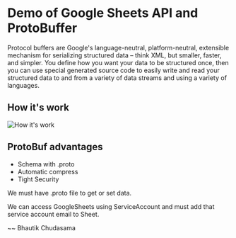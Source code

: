 # Demo of Google Sheets API and ProtoBuffer

Protocol buffers are Google's language-neutral, platform-neutral, extensible mechanism for serializing structured data – think XML, but smaller, faster, and simpler. You define how you want your data to be structured once, then you can use special generated source code to easily write and read your structured data to and from a variety of data streams and using a variety of languages.

## How it's work

![How it's work](https://storage.googleapis.com/bhau-tk.appspot.com/public/Protobuf.jpg)

## ProtoBuf advantages

- Schema with .proto
- Automatic compress
- Tight Security

We must have .proto file to get or set data.

We can access GoogleSheets using ServiceAccount and must add that service account email to Sheet.

~~ Bhautik Chudasama
